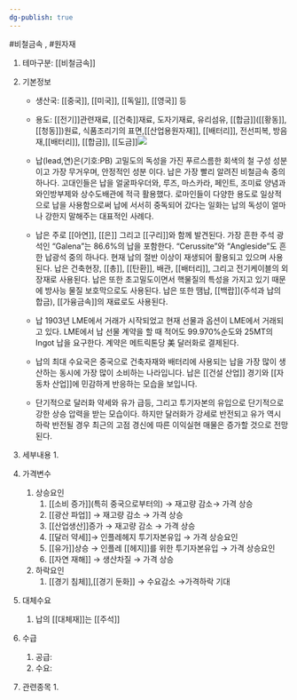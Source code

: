 ```yaml
---
dg-publish: true
---
```

#비철금속 , #원자재 

1. 테마구분: [[비철금속]]

1. 기본정보

	- 생산국: [[중국]], [[미국]], [[독일]], [[영국]] 등
	- 용도: [[전기]]관련재료, [[건축]]재료, 도자기재료, 유리섬유, [[합금]]([[황동]], [[청동]])원료, 식품조리기의 표면,[[산업용원자재]], [[배터리]], 전선피복, 방음재,[[배터리]], [[합금]], [[도금]]![](https://i.imgur.com/jcVgfUd.png)


	- 납(lead,연)은(기호:PB) 고밀도의 독성을 가진 푸르스름한 회색의 철 구성 성분이고 가장 무거우며, 안정적인 성분 이다. 납은 가장 빨리 알려진 비철금속 중의 하나다. 고대인들은 납을 얼굴파우더와, 루즈, 마스카라, 페인트, 조미료 양념과 와인방부제와 상수도배관에 적극 활용했다. 로마인들이 다양한 용도로 일상적으로 납을 사용함으로써 납에 서서히 중독되어 갔다는 일화는 납의 독성이 얼마나 강한지 말해주는 대표적인 사례다. 
	- 납은 주로 [[아연]], [[은]] 그리고 [[구리]]와 함께 발견된다. 가장 흔한 주석 광석인 “Galena”는 86.6%의 납을 포함한다. “Cerussite”와 “Angleside”도 흔한 납광석 중의 하나다. 현재 납의 절반 이상이 재생되어 활용되고 있으며 사용된다. 납은 건축현장, [[총]], [[탄환]], 배관, [[배터리]], 그리고 전기케이블의 외장재로 사용된다. 납은 또한 초고밀도이면서 핵물질의 특성을 가지고 있기 때문에 방사능 물질 보호막으로도 사용된다. 납은 또한 땜납, [[백랍]](주석과 납의 합금), [[가융금속]]의 재료로도 사용된다. 
	- 납 1903년 LME에서 거래가 시작되었고 현재 선물과 옵션이 LME에서 거래되고 있다. LME에서 납 선물 계약을 할 때 적어도 99.970%순도와 25MT의 Ingot 납을 요구한다. 계약은 메트릭톤당 美 달러화로 결제된다. 
	- 납의 최대 수요국은 중국으로 건축자재와 배터리에 사용되는 납을 가장 많이 생산하는 동시에 가장 많이 소비하는 나라입니다. 납은 [[건설 산업]] 경기와 [[자동차 산업]]에 민감하게 반응하는 모습을 보입니다.
	- 단기적으로 달러화 약세와 유가 급등, 그리고 투기자본의 유입으로 단기적으로 강한 상승 압력을 받는 모습이다. 하지만 달러화가 강세로 반전되고 유가 역시 하락 반전될 경우 최근의 고점 경신에 따른 이익실현 매물은 증가할 것으로 전망된다.



1. 세부내용
	1. 
	




1. 가격변수
	1. 상승요인
		1. [[소비 증가]](특히 중국으로부터의) → 재고량 감소→ 가격 상승 
		2. [[광산 파업]] → 재고량 감소 → 가격 상승
		3. [[산업생산]]증가 → 재고량 감소 → 가격 상승 
		4. [[달러 약세]]→ 인플레헤지 투기자본유입 → 가격 상승요인 
		5. [[유가]]상승 → 인플레 [[헤지]]를 위한 투기자본유입 → 가격 상승요인 
		6. [[자연 재해]] → 생산차질 → 가격 상승
	2. 하락요인
		1. [[경기 침체]],[[경기 둔화]] → 수요감소 →가격하락 기대



1. 대체수요
	1. 납의 [[대체재]]는 [[주석]]



1. 수급
	1. 공급:
	2. 수요:




1. 관련종목
	1. 